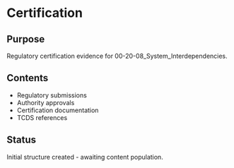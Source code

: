 # Certification

## Purpose
Regulatory certification evidence for 00-20-08_System_Interdependencies.

## Contents
- Regulatory submissions
- Authority approvals
- Certification documentation
- TCDS references

## Status
Initial structure created - awaiting content population.
